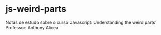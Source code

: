 # js-weird-parts

Notas de estudo sobre o curso 'Javascript: Understanding the weird parts'
Professor: Anthony Alicea
